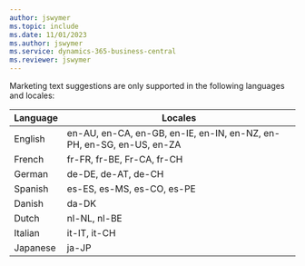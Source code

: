 ```yaml
---
author: jswymer
ms.topic: include
ms.date: 11/01/2023
ms.author: jswymer
ms.service: dynamics-365-business-central
ms.reviewer: jswymer
---
```

Marketing text suggestions are only supported in the following languages and locales:

|Language|Locales|
|-|-|
|English|en-AU, en-CA, en-GB, en-IE, en-IN, en-NZ, en-PH, en-SG, en-US, en-ZA|
|French|fr-FR, fr-BE, Fr-CA, fr-CH|
|German|de-DE, de-AT, de-CH|
|Spanish |es-ES, es-MS, es-CO, es-PE|
|Danish|da-DK|
|Dutch|nl-NL, nl-BE|
|Italian|it-IT, it-CH|
|Japanese|ja-JP|
